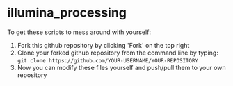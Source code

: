 # illumina_processing

To get these scripts to mess around with yourself:
1. Fork this github repository by clicking 'Fork' on the top right
2. Clone your forked github repository from the command line by typing:
    `git clone https://github.com/YOUR-USERNAME/YOUR-REPOSITORY`
3. Now you can modify these files yourself and push/pull them to your own repository
